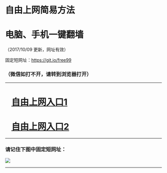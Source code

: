 ﻿# 自由上网简易方法

# 电脑、手机一键翻墙

（2017/10/09 更新，网址有效）

固定短网址：https://git.io/free99

### （微信如打不开，请转到浏览器打开）


***





# &nbsp;&nbsp; <a href="http://ft2170211339.fwq-tz-1001.info/fwqtz01.html?t=100900129892 " target="_blank">自由上网入口1</a>
# &nbsp;&nbsp; <a href="http://ft2897615153.fwq-tz-1002.info/fwqtz02.html?t=100900115151 " target="_blank">自由上网入口2</a>
***

### 请记住下图中固定短网址：

<img src="https://s3-us-west-2.amazonaws.com/fwq-1001/yjfq-20170905okok.png" /> 


***

